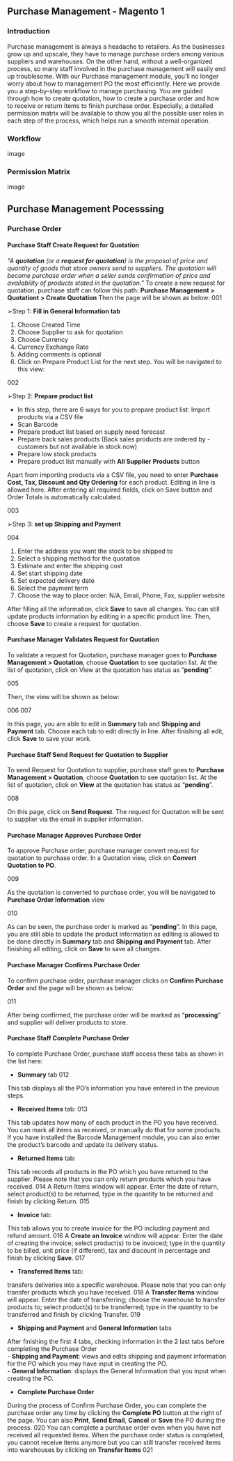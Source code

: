 ## Purchase Management - Magento 1
### Introduction
Purchase management is always a headache to retailers. As the businesses grow up and upscale, they have to manage purchase orders among various suppliers and warehouses. On the other hand, without a well-organized process, so many staff involved in the purchase management will easily end up troublesome. With our Purchase management module, you’ll no longer worry about how to management PO the most efficiently. Here we provide you a step-by-step workflow to manage purchasing. You are guided through how to create quotation, how to create a purchase order and how to receive or return items to finish purchase order. Especially, a detailed permission matrix will be available to show you all the possible user roles in each step of the process, which helps run a smooth internal operation.

### Workflow
image
### Permission Matrix
image
## Purchase Management Pocesssing
### Purchase Order
#### Purchase Staff Create Request for Quotation
*"A **quotation** (or a **request for quotation**) is the proposal of price and quantity of goods that store owners send to suppliers. The quotation will become purchase order when a seller sends confirmation of price and availability of products stated in the quotation.”*
To create a new request for quotation, purchase staff can follow this path: **Purchase Management > Quotationt > Create Quotation**
Then the page will be shown as below:
001

➢Step 1: **Fill in General Information tab**
1. Choose Created Time
2. Choose Supplier to ask for quotation
3. Choose Currency 
4. Currency Exchange Rate
5. Adding comments is optional
6. Click on Prepare Product List for the next step. You will be navigated to this view:

002

➢Step 2: **Prepare product list**
- In this step, there are 6 ways for you to prepare product list:
Import products via a CSV file
- Scan Barcode
- Prepare product list based on supply need forecast
- Prepare back sales products (Back sales products are ordered by - customers but not available in stock now)
- Prepare low stock products
- Prepare product list manually with **All Supplier Products** button

Apart from importing products via a CSV file, you need to enter **Purchase Cost, Tax, Discount and Qty Ordering** for each product. Editing in line is allowed here. After entering all required fields, click on Save button and Order Totals is automatically calculated.

003

➢Step 3: **set up Shipping and Payment**

004
1) Enter the address you want the stock to be shipped to
2) Select a shipping method for the quotation
3) Estimate and enter the shipping cost
4) Set start shipping date
5) Set expected delivery date
6) Select the payment term
7) Choose the way to place order: N/A, Email, Phone, Fax, supplier website

After filling all the information, click **Save** to save all changes. You can still update products information by editing in a specific product line. Then, choose **Save** to create a request for quotation.

#### Purchase Manager Validates Request for Quotation
To validate a request for Quotation, purchase manager goes to **Purchase Management > Quotation**, choose **Quotation** to see quotation list. At the list of quotation, click on View at the quotation has status as “**pending**”.

005

Then, the view will be shown as below:

006
007

In this page, you are able to edit in **Summary** tab and **Shipping and Payment** tab. Choose each tab to edit directly in line. After finishing all edit, click **Save** to save your work. 
#### Purchase Staff Send Request for Quotation to Supplier
To send Request for Quotation to supplier, purchase staff goes to **Purchase Management > Quotation**, choose **Quotation** to see quotation list. At the list of quotation, click on **View** at the quotation has status as “**pending**”.

008

On this page, click on **Send Request**. The request for Quotation will be sent to supplier via the email in supplier information. 
#### Purchase Manager Approves Purchase Order
To approve Purchase order, purchase manager convert request for quotation to purchase order. In a Quotation view, click on **Convert Quotation to PO**.

009

As the quotation is converted to purchase order, you will be navigated to **Purchase Order Information** view

010

As can be seen, the purchase order is marked as “**pending**”. In this page, you are still able to update the product information as editing is allowed to be done directly in **Summary** tab and **Shipping and Payment** tab. After finishing all editing, click on **Save** to save all changes.
#### Purchase Manager Confirms Purchase Order
To confirm purchase order, purchase manager clicks on **Confirm Purchase Order** and the page will be shown as below: 

011

After being confirmed, the purchase order will be marked as “**processing**” and supplier will deliver products to store.
#### Purchase Staff Complete Purchase Order
To complete Purchase Order, purchase staff access these tabs as shown in the list here:
- **Summary** tab
012

This tab displays all the PO’s information you have entered in the previous steps. 

- **Received Items** tab:
013

This tab updates how many of each product in the PO you have received. You can mark all items as received, or manually do that for some products. If you have installed the Barcode Management module, you can also enter the product’s barcode and update its delivery status.
- **Returned Items** tab:

This tab records all products in the PO which you have returned to the supplier. Please note that you can only return products which you have received.
014 
A Return Items window will appear. Enter the date of return, select product(s) to be returned, type in the quantity to be returned and finish by clicking Return.
015
- **Invoice** tab:

This tab allows you to create invoice for the PO including payment and refund amount.
016
A **Create an Invoice** window will appear. Enter the date of creating the invoice; select product(s) to be invoiced; type in the quantity to be billed, unit price (if different), tax and discount in percentage and finish by clicking **Save**.
017
- **Transferred Items** tab:

transfers deliveries into a specific warehouse. Please note that you can only transfer products which you have received.
018
A **Transfer Items** window will appear. Enter the date of transferring; choose the warehouse to transfer products to; select product(s) to be transferred; type in the quantity to be transferred and finish by clicking Transfer.
019
- **Shipping and Payment** and **General Information** tabs

After finishing the first 4 tabs, checking information in the 2 last tabs before completing the Purchase Order<br/>
    - **Shipping and Payment**: views and edits shipping and payment information for the PO which you may have input in creating the PO.<br/>
    - **General Information**: displays the General Information that you input when creating the PO.
- **Complete Purchase Order**

During the process of Confirm Purchase Order, you can complete the purchase order any time by clicking the **Complete PO** button at the right of the page. You can also **Print**, **Send Email**, **Cancel** or **Save** the PO during the process.
020
You can complete a purchase order even when you have not received all requested items. When the purchase order status is completed, you cannot receive items anymore but you can still transfer received items into warehouses by clicking on **Transfer Items**
021


















